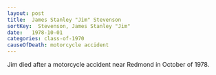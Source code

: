 ```yaml
---
layout: post
title:  James Stanley "Jim" Stevenson
sortKey:  Stevenson, James Stanley "Jim"
date:   1978-10-01
categories: class-of-1970
causeOfDeath: motorcycle accident
---
```

Jim died after a motorcycle accident near Redmond in October of 1978.
